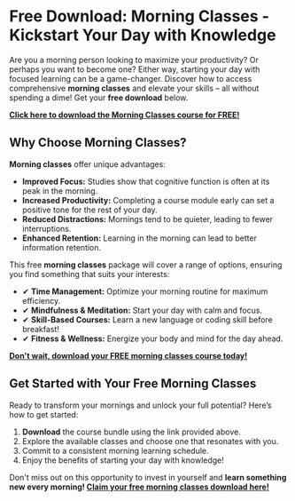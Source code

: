 # Free Download: Morning Classes - Kickstart Your Day with Knowledge

Are you a morning person looking to maximize your productivity? Or perhaps you want to become one? Either way, starting your day with focused learning can be a game-changer. Discover how to access comprehensive **morning classes** and elevate your skills – all without spending a dime! Get your **free download** below.

[**Click here to download the Morning Classes course for FREE!**](https://udemywork.com/morning-classes)

## Why Choose Morning Classes?

**Morning classes** offer unique advantages:

*   **Improved Focus:** Studies show that cognitive function is often at its peak in the morning.
*   **Increased Productivity:** Completing a course module early can set a positive tone for the rest of your day.
*   **Reduced Distractions:** Mornings tend to be quieter, leading to fewer interruptions.
*   **Enhanced Retention:** Learning in the morning can lead to better information retention.

This free **morning classes** package will cover a range of options, ensuring you find something that suits your interests:

*   ✔ **Time Management:** Optimize your morning routine for maximum efficiency.
*   ✔ **Mindfulness & Meditation:** Start your day with calm and focus.
*   ✔ **Skill-Based Courses:** Learn a new language or coding skill before breakfast!
*   ✔ **Fitness & Wellness:** Energize your body and mind for the day ahead.

[**Don't wait, download your FREE morning classes course today!**](https://udemywork.com/morning-classes)

## Get Started with Your Free Morning Classes

Ready to transform your mornings and unlock your full potential? Here’s how to get started:

1.  **Download** the course bundle using the link provided above.
2.  Explore the available classes and choose one that resonates with you.
3.  Commit to a consistent morning learning schedule.
4.  Enjoy the benefits of starting your day with knowledge!

Don't miss out on this opportunity to invest in yourself and **learn something new every morning! [Claim your free morning classes download here!](https://udemywork.com/morning-classes)**
